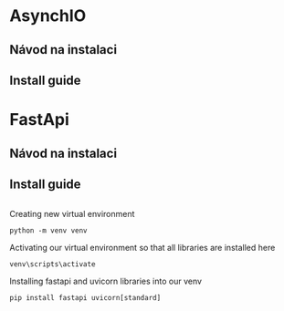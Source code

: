 # AsynchIO
## Návod na instalaci
## Install guide


# FastApi
## Návod na instalaci
## Install guide
```
```
Creating new virtual environment
```
python -m venv venv
```
Activating our virtual environment so that all libraries are installed here
```
venv\scripts\activate
```

Installing fastapi and uvicorn libraries into our venv
```
pip install fastapi uvicorn[standard]
```
